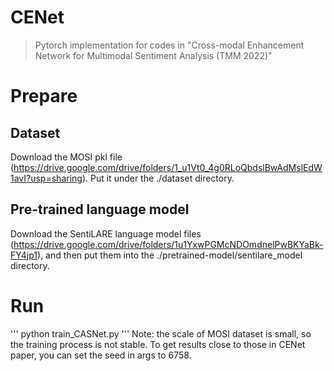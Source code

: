 # CENet
> Pytorch implementation for codes in "Cross-modal Enhancement Network for Multimodal Sentiment Analysis (TMM 2022)"
# Prepare
## Dataset
Download the MOSI pkl file (https://drive.google.com/drive/folders/1_u1Vt0_4g0RLoQbdslBwAdMslEdW1avI?usp=sharing). Put it under the ./dataset directory.

## Pre-trained language model
Download the SentiLARE language model files (https://drive.google.com/drive/folders/1u1YxwPGMcNDOmdnelPwBKYaBk-FY4jp1), and then put them into the ./pretrained-model/sentilare_model directory.

# Run
'''
python train_CASNet.py
'''
Note: the scale of MOSI dataset is small, so the training process is not stable. To get results close to those in CENet paper, you can set the seed in args to 6758.
